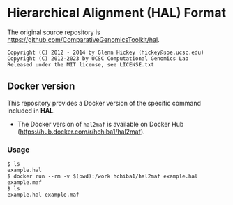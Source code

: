 # Hierarchical Alignment (HAL) Format
The original source repository is https://github.com/ComparativeGenomicsToolkit/hal.
```
Copyright (C) 2012 - 2014 by Glenn Hickey (hickey@soe.ucsc.edu)
Copyright (C) 2012-2023 by UCSC Computational Genomics Lab
Released under the MIT license, see LICENSE.txt
```

## Docker version
This repository provides a Docker version of the specific command included in **HAL**.
* The Docker version of `hal2maf` is available on Docker Hub (https://hub.docker.com/r/hchiba1/hal2maf).

### Usage
```
$ ls
example.hal
$ docker run --rm -v $(pwd):/work hchiba1/hal2maf example.hal example.maf
$ ls
example.hal example.maf
```
